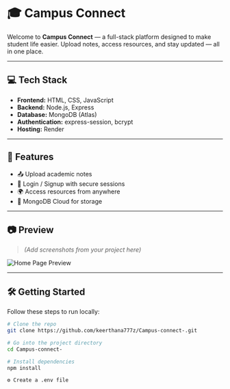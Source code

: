# 🎓 Campus Connect

Welcome to **Campus Connect** — a full-stack platform designed to make student life easier. Upload notes, access resources, and stay updated — all in one place.

---

## 💻 Tech Stack

- **Frontend:** HTML, CSS, JavaScript
- **Backend:** Node.js, Express
- **Database:** MongoDB (Atlas)
- **Authentication:** express-session, bcrypt
- **Hosting:** Render

---

## 🚀 Features

- 📤 Upload academic notes
- 🔐 Login / Signup with secure sessions
- 🌍 Access resources from anywhere
- 💾 MongoDB Cloud for storage

---

## 📷 Preview

> *(Add screenshots from your project here)*

![Home Page Preview](https://via.placeholder.com/800x400?text=Campus+Connect+Preview)

---

## 🛠️ Getting Started

Follow these steps to run locally:

```bash
# Clone the repo
git clone https://github.com/keerthana777z/Campus-connect-.git

# Go into the project directory
cd Campus-connect-

# Install dependencies
npm install

⚙️ Create a .env file

